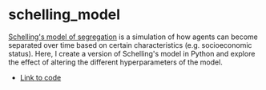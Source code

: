# schelling_model

[Schelling's model of segregation](https://en.wikipedia.org/wiki/Schelling%27s_model_of_segregation) is a simulation of how agents can become separated over time based on certain characteristics (e.g. socioeconomic status). Here, I create a version of Schelling's model in Python and explore the effect of altering the different hyperparameters of the model.

- [Link to code](https://github.com/jacobghdean/schelling_model/blob/main/Jacob_Schelling_Model.ipynb)
